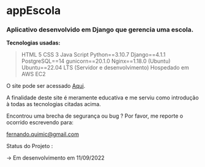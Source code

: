 # appEscola

### Aplicativo desenvolvido em Django que gerencia uma escola.

**Tecnologias usadas:**

> HTML 5
> CSS 3
> Java Script
> Python==3.10.7
> Django==4.1.1
> PostgreSQL==14
> gunicorn==20.1.0
> Nginx==1.18.0 (Ubuntu)
> Ubuntu==22.04 LTS (Servidor e desenvolvimento)
> Hospedado em AWS EC2

O site pode ser acessado [Aqui](https://www.appescola.tk/).

A finalidade deste site é meramente educativa e me serviu como introdução à todas as tecnologias citadas acima.

Encontrou uma brecha de segurança ou bug ?
Por favor, me reporte o ocorrido escrevendo para:

fernando.quimic@gmail.com

Status do Projeto : 

-> Em desenvolvimento em 11/09/2022

